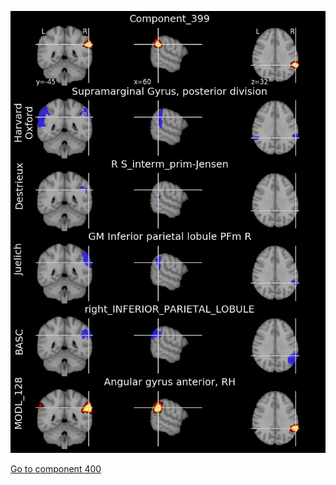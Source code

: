 


![399](preliminary/399.jpg "Component 399")

[Go to component 400](https://parietal-inria.github.io/MODL_atlas/512/400 "Component 400")